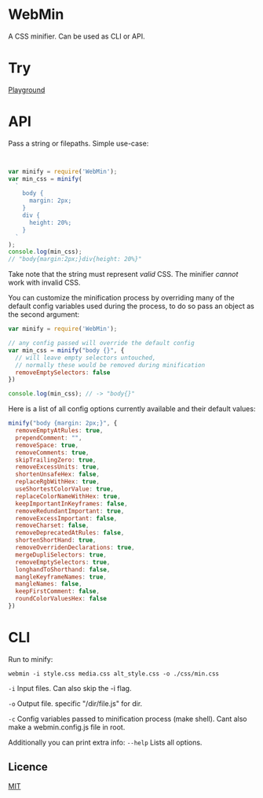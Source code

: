 # WebMin
<!-- A CSS minifier that enables most flags by default, in order to achieve the smallest
files possible, with the option to disable, rather than enable them. Can be used as CLI or API. -->

A CSS minifier. Can be used as CLI or API.

# Try
<a href="https://rikhartbekkevold.github.io/projects/webmin/index.html">Playground</a>

<!-- The files passed to cli or api is assumed to represent all relevant CSS files. If multiple files passed they will be concatenated.
The order of passing is the order of concatenation (the second is appended to the first etc). The output will be a single
CSS file in the output folder specified (or working directory if none specified), unless the option split is set.. the indivdual.. parse?
minifySeparately -->

<!-- For api in addition to filepath, one can also pass a string.
If name of directory passed, order can be random. So read the directory files, and order the files before before calling. -->

<!-- When to use
websiute version
as part of lib for css mod, when have html and js
cli
standalone in lib/api, as api -->
<!-- output can be wrong if css is wrong. use a linter first if need garantee correct output. -->

<!-- # Install
Download repo. -->

# API
Pass a string or filepaths.
Simple use-case:

<!-- version that reads and writes to help make clear for novice? cli must do it atleast, since cmd, file with yarg? shebang? -->
```js


var minify = require('WebMin');
var min_css = minify(
  `
    body {
      margin: 2px;
    }
    div {
      height: 20%;
    }
  `
);
console.log(min_css);
// "body{margin:2px;}div{height: 20%}"
```

Take note that the string must represent _valid_ CSS. The minifier _cannot_ work with invalid CSS.

You can customize the minification process by overriding many of the default config variables used
during the process, to do so pass an object as the second argument:

```js
var minify = require('WebMin');

// any config passed will override the default config
var min_css = minify("body {}", {
  // will leave empty selectors untouched,
  // normally these would be removed during minification
  removeEmptySelectors: false
})

console.log(min_css); // -> "body{}"
```

Here is a list of all config options currently available and their default values:

```js
minify("body {margin: 2px;}", {
  removeEmptyAtRules: true,
  prependComment: "",                  
  removeSpace: true,
  removeComments: true,
  skipTrailingZero: true,
  removeExcessUnits: true,
  shortenUnsafeHex: false,              
  replaceRgbWithHex: true,              
  useShortestColorValue: true,          
  replaceColorNameWithHex: true,
  keepImportantInKeyframes: false,      
  removeRedundantImportant: true,
  removeExcessImportant: false,
  removeCharset: false,
  removeDeprecatedAtRules: false,      
  shortenShortHand: true,              
  removeOverridenDeclarations: true,
  mergeDupliSelectors: true,
  removeEmptySelectors: true,           
  longhandToShorthand: false,          
  mangleKeyframeNames: true,
  mangleNames: false,
  keepFirstComment: false,
  roundColorValuesHex: false
})
```
<!-- // set to true by defualt if use combined minification
// when html or only css minfiier choosen - mangle this flag is set to false -->

# CLI
Run to minify:

```shell
webmin -i style.css media.css alt_style.css -o ./css/min.css
```

<code>-i</code>
  Input files. Can also skip the -i flag.

<code>-o</code>
  Output file. specific "/dir/file.js" for dir.

<code>-c</code>
  Config variables passed to minification process (make shell). Cant also make a webmin.config.js file in root.

Additionally you can print extra info:
<code>--help</code>
  Lists all options.

<!-- # Notes on name mangling -->
<!-- // Mangling names depends on values outside CSS.
// There are two options. Mangle e.g. html and pass the values to be used in the CSS process.
// Or let CSS minifier mangle and return a map of the old and new names by setting the various options mangle
// properties. -->
<!-- ## What is mangling
The minifier can mangle names, meaning change the name to a shorter version. E.g.

```stylesheet
.card -> .a
```

to make the files smaller. Custom properties (variables), keyframes and namespaces can be mangled.

## Notes on selector, variable, namespaces and keyframes name mangling
Name mangling is disabled by default. Mangling is not safe with CSS as input alone, since the names is referenced in both HTML and JS outside of the CSS input.

You can enable name mangling with mangleNames set to true. Together with the minified CSS a map of the old and new names of selector will then be returned.

If you would rather pass the names to the minifier so it can use them when mangling, e.g. if you have already mangled the names yourself in HTML/JS. You can tell it to do so by assigning an object to config.useNames, on this form: -->

<!-- ```js
config.useNames = {
  selector|variable|keyframe|namespaces: {
    oldname: newname,
    oldname: newname
  }
}
``` -->

<!-- If flag set. The minfier can mangle names to a shorter version (.class-> .a). This is disabled by default. The selector names are referenced in both HTML and CSS and it is therefore only safe to enable this feature (set mangleNames to true), if you as the caller, know that it is safe.  

Setting this config option to true will also return a map with the old and new names. This can then be used to apply the new names in CSS and JS. -->

<!-- ## Notes on variable resolution
In addition to mangling, variables names can be resolved to their values instead. If resolveVariables is set to true, it will take precedence over mangling. By default this is disabled because variables can be declared outside of CSS in JS. The JS variable have higher priority than the CSS declared variable. This means that the minifier does not know if its safe to resolve a value. Enable this flag only if you know that this is not the case and that all variables is declared in the CSS input you provide.      -->

## Licence
<a href="https://github.com/RikhartBekkevold/WebMin/blob/main/LICENSE.md">MIT</a>

<!-- # TODO:
Cookbook
HTML test frameworks
Examples -->
